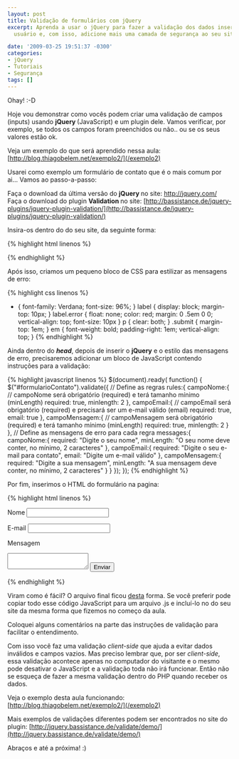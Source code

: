 ```yaml
---
layout: post
title: Validação de formulários com jQuery
excerpt: Aprenda a usar o jQuery para fazer a validação dos dados inseridos pelo seu
  usuário e, com isso, adicione mais uma camada de segurança ao seu site.

date: '2009-03-25 19:51:37 -0300'
categories:
- jQuery
- Tutoriais
- Segurança
tags: []
---
```

Ohay!  :-D

Hoje vou demonstrar como vocês podem criar uma validação de campos (inputs) usando <strong>jQuery </strong>(JavaScript) e um plugin dele. Vamos verificar, por exemplo, se todos os campos foram preenchidos ou não.. ou se os seus valores estão ok.

Veja um exemplo do que será aprendido nessa aula:
[http://blog.thiagobelem.net/exemplo2/](/exemplo2)

Usarei como exemplo um formulário de contato que é o mais comum por ai... Vamos ao passo-a-passo:

Faça o download da última versão do <strong>jQuery </strong>no site: <a href="http://jquery.com/" target="_blank">http://jquery.com/
</a>Faça o download do plugin <strong>Validation </strong>no site: [http://bassistance.de/jquery-plugins/jquery-plugin-validation/](http://bassistance.de/jquery-plugins/jquery-plugin-validation/)

Insira-os dentro do <head> do seu site, da seguinte forma:


{% highlight html linenos %}
<script src="jquery.js" type="text/javascript"></script>
 <script src="jquery.validate.js" type="text/javascript"></script>
{% endhighlight %}

Após isso, criamos um pequeno bloco de CSS para estilizar as mensagens de erro:


{% highlight css linenos %}
* { font-family: Verdana; font-size: 96%; }
label { display: block; margin-top: 10px; }
label.error { float: none; color: red; margin: 0 .5em 0 0; vertical-align: top; font-size: 10px }
p { clear: both; }
.submit { margin-top: 1em; }
em { font-weight: bold; padding-right: 1em; vertical-align: top; }
{% endhighlight %}

Ainda dentro do <em><strong>head</strong></em>, depois de inserir o <strong>jQuery</strong> e o estilo das mensagens de erro, precisaremos adicionar um bloco de JavaScript contendo instruções para a validação:


{% highlight javascript linenos %}
$(document).ready( function() {
  $("#formularioContato").validate({
    // Define as regras
    rules:{
      campoNome:{
        // campoNome será obrigatório (required) e terá tamanho mínimo (minLength)
        required: true, minlength: 2
      },
      campoEmail:{
        // campoEmail será obrigatório (required) e precisará ser um e-mail válido (email)
        required: true, email: true
      },
      campoMensagem:{
        // campoMensagem será obrigatório (required) e terá tamanho mínimo (minLength)
        required: true, minlength: 2
      }
    },
    // Define as mensagens de erro para cada regra
    messages:{
      campoNome:{
        required: "Digite o seu nome",
        minLength: "O seu nome deve conter, no mínimo, 2 caracteres"
      },
      campoEmail:{
        required: "Digite o seu e-mail para contato",
        email: "Digite um e-mail válido"
      },
      campoMensagem:{
        required: "Digite a sua mensagem",
        minLength: "A sua mensagem deve conter, no mínimo, 2 caracteres"
      }
    }
  });
});
{% endhighlight %}

Por fim, inserimos o HTML do formulário na pagina:


{% highlight html linenos %}
<form id="formularioContato" method="post">

  <label for="nome">Nome</label>
  <input id="nome" name="campoNome" type="text" />

  <label for="email">E-mail</label>
  <input id="email" name="campoEmail" type="text" />

  <label for="mensagem">Mensagem</label>
  <textarea id="mensagem" name="campoMensagem"></textarea>

  <input class="submit" type="submit" value="Enviar" />

</form>
{% endhighlight %}

Viram como é fácil? O arquivo final ficou [desta](/exemplo2) forma. Se você preferir pode copiar todo esse código JavaScript para um arquivo .js e incluí-lo no <head> do seu site da mesma forma que fizemos no começo da aula.

Coloquei alguns comentários na parte das instruções de validação para facilitar o entendimento.

Com isso você faz uma validação <em>client-side</em> que ajuda a evitar dados inválidos e campos vazios. Mas preciso lembrar que, por ser <em>client-side</em>, essa validação acontece apenas no computador do visitante e o mesmo pode desativar o JavaScript e a validação toda não irá funcionar. Então não se esqueça de fazer a mesma validação dentro do PHP quando receber os dados.

Veja o exemplo desta aula funcionando:
[http://blog.thiagobelem.net/exemplo2/](/exemplo2)

Mais exemplos de validações diferentes podem ser encontrados no site do plugin:
[http://jquery.bassistance.de/validate/demo/](http://jquery.bassistance.de/validate/demo/)

Abraços e até a próxima! :)


